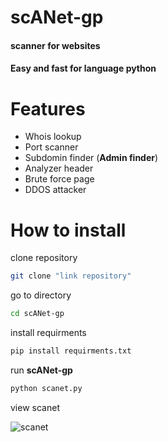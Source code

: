 # sc**AN**et-gp
#### scanner for websites
#### Easy and fast for language **python** 
# Features
- Whois lookup
- Port scanner
- Subdomin finder (**Admin finder**)
- Analyzer header 
- Brute force page
- DDOS attacker

# How to install
clone repository
```bash
git clone "link repository"
```
go to directory
```bash
cd scANet-gp
```
install requirments
```bash
pip install requirments.txt
```
run **scANet-gp**
```bash
python scanet.py
```
view scanet

![scanet]()

